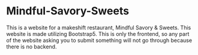 # Mindful-Savory-Sweets
This is a website for a makeshift restaurant, Mindful Savory &amp; Sweets. This website is made utilizing Bootstrap5. This is only the frontend, so any part of the website asking you to submit something will not go through because there is no backend.
